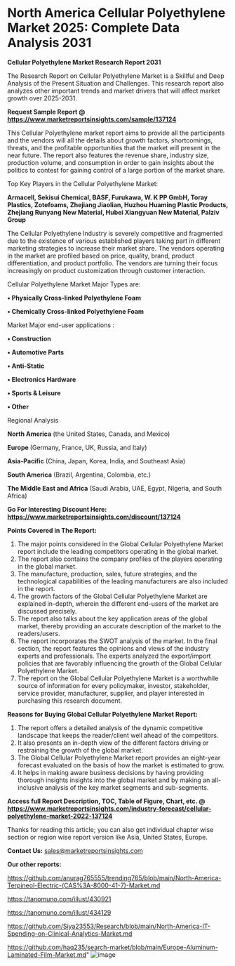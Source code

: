# North America Cellular Polyethylene Market 2025: Complete Data Analysis 2031

<strong>Cellular Polyethylene Market Research Report 2031</strong>

The Research Report on Cellular Polyethylene Market is a Skillful and Deep Analysis of the Present Situation and Challenges. This research report also analyzes other important trends and market drivers that will affect market growth over 2025-2031.

<strong>Request Sample Report @ <a href=https://www.marketreportsinsights.com/sample/137124>https://www.marketreportsinsights.com/sample/137124</a></strong>

This Cellular Polyethylene market report aims to provide all the participants and the vendors will all the details about growth factors, shortcomings, threats, and the profitable opportunities that the market will present in the near future. The report also features the revenue share, industry size, production volume, and consumption in order to gain insights about the politics to contest for gaining control of a large portion of the market share.

Top Key Players in the Cellular Polyethylene Market:

<strong>Armacell, Sekisui Chemical, BASF, Furukawa, W. K PP GmbH, Toray Plastics, Zotefoams, Zhejiang Jiaolian, Huzhou Huaming Plastic Products, Zhejiang Runyang New Material, Hubei Xiangyuan New Material, Palziv Group</strong>

The Cellular Polyethylene Industry is severely competitive and fragmented due to the existence of various established players taking part in different marketing strategies to increase their market share. The vendors operating in the market are profiled based on price, quality, brand, product differentiation, and product portfolio. The vendors are turning their focus increasingly on product customization through customer interaction.

Cellular Polyethylene Market Major Types are:

<strong>• Physically Cross-linked Polyethylene Foam

• Chemically Cross-linked Polyethylene Foam</strong>

Market Major end-user applications :

<strong>• Construction

• Automotive Parts

• Anti-Static

• Electronics Hardware

• Sports & Leisure

• Other</strong>

Regional Analysis

</u><strong><b>North America</b></strong> (the United States, Canada, and Mexico)

<strong><b>Europe </b></strong>(Germany, France, UK, Russia, and Italy)

<strong><b>Asia-Pacific</b></strong> (China, Japan, Korea, India, and Southeast Asia)

<strong><b>South America</b></strong> (Brazil, Argentina, Colombia, etc.)

<strong><b>The Middle East and Africa</b></strong> (Saudi Arabia, UAE, Egypt, Nigeria, and South Africa)

<strong>Go For Interesting Discount Here: <a href=https://www.marketreportsinsights.com/discount/137124>https://www.marketreportsinsights.com/discount/137124</a></strong>

<strong>Points Covered in The Report:</strong>
<ol>
  <li>The major points considered in the Global Cellular Polyethylene Market report include the leading competitors operating in the global market.</li>
  <li>The report also contains the company profiles of the players operating in the global market.</li>
  <li>The manufacture, production, sales, future strategies, and the technological capabilities of the leading manufacturers are also included in the report.</li>
  <li>The growth factors of the Global Cellular Polyethylene Market are explained in-depth, wherein the different end-users of the market are discussed precisely.</li>
  <li>The report also talks about the key application areas of the global market, thereby providing an accurate description of the market to the readers/users.</li>
  <li>The report incorporates the SWOT analysis of the market. In the final section, the report features the opinions and views of the industry experts and professionals. The experts analyzed the export/import policies that are favorably influencing the growth of the Global Cellular Polyethylene Market.</li>
  <li>The report on the Global Cellular Polyethylene Market is a worthwhile source of information for every policymaker, investor, stakeholder, service provider, manufacturer, supplier, and player interested in purchasing this research document.</li>
</ol>
<strong>Reasons for Buying Global Cellular Polyethylene Market Report:</strong>

<ol>
  <li>The report offers a detailed analysis of the dynamic competitive landscape that keeps the reader/client well ahead of the competitors.</li>
  <li>It also presents an in-depth view of the different factors driving or restraining the growth of the global market.</li>
  <li>The Global Cellular Polyethylene Market report provides an eight-year forecast evaluated on the basis of how the market is estimated to grow.</li>
  <li>It helps in making aware business decisions by having providing thorough insights insights into the global market and by making an all-inclusive analysis of the key market segments and sub-segments.</li>
</ol>
<strong>Access full Report Description, TOC, Table of Figure, Chart, etc. @ <a href=https://www.marketreportsinsights.com/industry-forecast/cellular-polyethylene-market-2022-137124>https://www.marketreportsinsights.com/industry-forecast/cellular-polyethylene-market-2022-137124</a></strong>


Thanks for reading this article; you can also get individual chapter wise section or region wise report version like Asia, United States, Europe.

<strong>Contact Us:</strong>
sales@marketreportsinsights.com

<strong>Our other reports:</strong>

<a href=https://github.com/anurag765555/trending765/blob/main/North-America-Terpineol-Electric-(CAS%3A-8000-41-7)-Market.md>https://github.com/anurag765555/trending765/blob/main/North-America-Terpineol-Electric-(CAS%3A-8000-41-7)-Market.md</a>

<a href=https://tanomuno.com/illust/430921>https://tanomuno.com/illust/430921</a>

<a href=https://tanomuno.com/illust/434129>https://tanomuno.com/illust/434129</a>

<a href=https://github.com/Siya23553/Research/blob/main/North-America-IT-Spending-on-Clinical-Analytics-Market.md>https://github.com/Siya23553/Research/blob/main/North-America-IT-Spending-on-Clinical-Analytics-Market.md</a>

<a href=https://github.com/haq235/search-market/blob/main/Europe-Aluminum-Laminated-Film-Market.md>https://github.com/haq235/search-market/blob/main/Europe-Aluminum-Laminated-Film-Market.md</a>"
![image](https://github.com/user-attachments/assets/b9f4e8e7-8e37-4ff0-af70-a939dd2eabe4)

